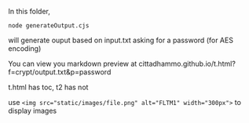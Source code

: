 In this folder,

```
node generateOutput.cjs
```

will generate ouput based on input.txt asking for a password (for AES encoding)

You can view you markdown preview at cittadhammo.github.io/t.html?f=crypt/output.txt&p=password

t.html has toc, t2 has not

use `<img src="static/images/file.png" alt="FLTM1" width="300px">` to display images